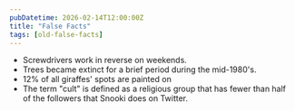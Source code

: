```yaml
---
pubDatetime: 2026-02-14T12:00:00Z
title: "False Facts"
tags: [old-false-facts]
---
```


- Screwdrivers work in reverse on weekends.
- Trees became extinct for a brief period during the mid-1980's.
- 12% of all giraffes' spots are painted on
- The term "cult" is defined as a religious group that has fewer than half of the followers that Snooki does on Twitter.
